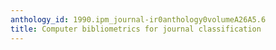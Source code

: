 ```yaml
---
anthology_id: 1990.ipm_journal-ir0anthology0volumeA26A5.6
title: Computer bibliometrics for journal classification
---
```

